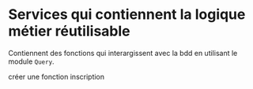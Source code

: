 # Services qui contiennent la logique métier réutilisable

Contiennent des fonctions qui interargissent avec la bdd
en utilisant le module `Query`.

créer une fonction inscription